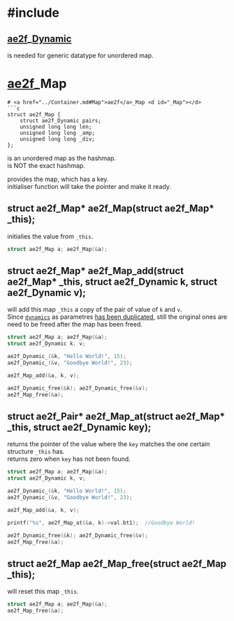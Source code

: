 # #include
## <a href="../Container.md#Dynamic">ae2f</a>_<a href="./Dynamic.md">Dynamic</a> <d id="_Dynamic"></d>
is needed for generic datatype for unordered map.


# <a href="../Container.md#Dynamic">ae2f</a>_Map
```
# <a href="../Container.md#Map">ae2f</a>_Map <d id="_Map"></d>
```c
struct ae2f_Map {
	struct ae2f_Dynamic pairs;
	unsigned long long len;
	unsigned long long _amp; 
	unsigned long long _div;
};
```
is an unordered map as the hashmap.  
is NOT the exact hashmap.  

provides the map, which has a key.  
initialiser function will take the pointer and make it ready.

## struct ae2f_Map* ae2f_Map(struct ae2f_Map* _this); <d id="init"></d>
initialies the value from `_this`.
```c
struct ae2f_Map a; ae2f_Map(&a);
```

## struct ae2f_Map* ae2f_Map_add(struct ae2f_Map* _this, struct ae2f_Dynamic k, struct ae2f_Dynamic v);
will add this map `_this` a copy of the pair of value of `k` and `v`.  
Since <a href="#_Dynamic">`dynamics`</a> as parametres <a href="./Dynamic.md#copy">has been duplicated</a>, still the original ones are need to be freed after the map has been freed.
```c
struct ae2f_Map a; ae2f_Map(&a);
struct ae2f_Dynamic k, v;

ae2f_Dynamic_(&k, "Hello World!", 15);
ae2f_Dynamic_(&v, "Goodbye World!", 23);

ae2f_Map_add(&a, k, v);

ae2f_Dynamic_free(&k); ae2f_Dynamic_free(&v);
ae2f_Map_free(&a);
```

## struct ae2f_Pair* ae2f_Map_at(struct ae2f_Map* _this, struct ae2f_Dynamic key);
returns the pointer of the value where the `key` matches the one certain structure `_this` has.  
returns zero when `key` has not been found.
```c
struct ae2f_Map a; ae2f_Map(&a);
struct ae2f_Dynamic k, v;

ae2f_Dynamic_(&k, "Hello World!", 15);
ae2f_Dynamic_(&v, "Goodbye World!", 23);

ae2f_Map_add(&a, k, v);

printf("%s", ae2f_Map_at(&a, k)->val.bt1);	//Goodbye World!

ae2f_Dynamic_free(&k); ae2f_Dynamic_free(&v);
ae2f_Map_free(&a);
```

## struct ae2f_Map ae2f_Map_free(struct ae2f_Map _this); <d id="free"></d>
will reset this map `_this`.
```c
struct ae2f_Map a; ae2f_Map(&a);
ae2f_Map_free(&a);
```
